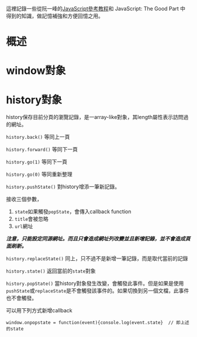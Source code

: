 這裡記錄一些從阮一峰的[JavaScript參考教程](http://javascript.ruanyifeng.com/)和 JavaScript: The Good Part 中得到的知識，做記憶補強和方便回憶之用。

# 概述

# window對象

# history對象

history保存目前分頁的瀏覽記錄，是一array-like對象，其length屬性表示訪問過的網址。

`history.back()` 等同上一頁

`history.forward()` 等同下一頁

`history.go(1)` 等同下一頁

`history.go(0)` 等同重新整理


`history.pushState()` 對history增添一筆新記錄。

接收三個參數，

1. `state`如果觸發`popState`，會傳入callback function
2. `title`會被忽略
3. `url`網址

***注意，只能設定同源網址。而且只會造成網址列改變並且新增記錄，並不會造成頁面刷新。***

`history.replaceState()` 同上，只不過不是新增一筆記錄，而是取代當前的記錄

`history.state()` 返回當前的`state`對象

`history.popState()` 當history對象發生改變，會觸發此事件。但是如果是使用`pushState`或`replaceState`是不會觸發該事件的。如果切換到另一個文檔，此事件也不會觸發。

可以用下列方式新增callback
```
window.onpopstate = function(event){console.log(event.state}  // 即上述的state
```



